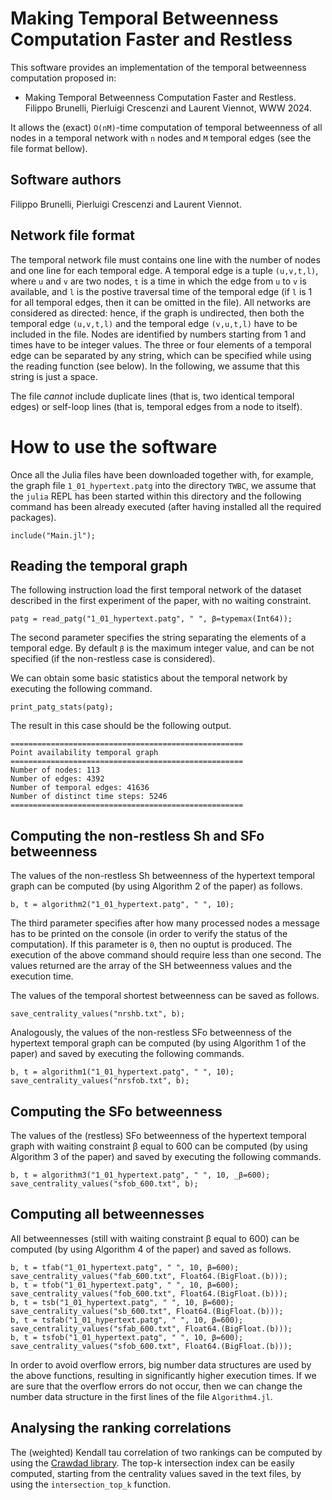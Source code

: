 # Making Temporal Betweenness Computation Faster and Restless

This software provides an implementation of the temporal betweenness computation proposed in:
 * Making Temporal Betweenness Computation Faster and Restless. Filippo Brunelli, Pierluigi Crescenzi and Laurent Viennot, WWW 2024.

It allows the (exact) `O(nM)`-time computation of temporal betweenness of all nodes in a temporal network with `n` nodes and `M` temporal edges (see the file format bellow).

## Software authors

Filippo Brunelli, Pierluigi Crescenzi and Laurent Viennot.

## Network file format

The temporal network file must contains one line with the number of nodes and one line for each temporal edge. A temporal edge is a tuple `(u,v,t,l)`, where `u` and `v` are two nodes, `t` is a time in which the edge from `u` to `v` is available, and `l` is the postive traversal time of the temporal edge (if `l` is 1 for all temporal edges, then it can be omitted in the file). All networks are considered as directed: hence, if the graph is undirected, then both the temporal edge `(u,v,t,l)` and the temporal edge `(v,u,t,l)` have to be included in the file. Nodes are identified by numbers starting from 1 and times have to be integer values. The three or four elements of a temporal edge can be separated by any string, which can be specified while using the reading function (see below). In the following, we assume that this string is just a space.

The file *cannot* include duplicate lines (that is, two identical temporal edges) or self-loop lines (that is, temporal edges from a node to itself).

# How to use the software

Once all the Julia files have been downloaded together with, for example, the graph file `1_01_hypertext.patg` into the directory `TWBC`, we assume that the `julia` REPL has been started within this directory and the following command has been already executed (after having installed all the required packages).

```
include("Main.jl");
```

## Reading the temporal graph

The following instruction load the first temporal network of the dataset described in the first experiment of the paper, with no waiting constraint.

```
patg = read_patg("1_01_hypertext.patg", " ", β=typemax(Int64));
```

The second parameter specifies the string separating the elements of a temporal edge. By default `β` is the maximum integer value, and can be not specified (if the non-restless case is considered).

We can obtain some basic statistics about the temporal network by executing the following command.

```
print_patg_stats(patg);
```

The result in this case should be the following output.

```
====================================================
Point availability temporal graph
====================================================
Number of nodes: 113
Number of edges: 4392
Number of temporal edges: 41636
Number of distinct time steps: 5246
====================================================
```

## Computing the non-restless Sh and SFo betweenness

The values of the non-restless Sh betweenness of the hypertext temporal graph can be computed (by using Algorithm 2 of the paper) as follows.

```
b, t = algorithm2("1_01_hypertext.patg", " ", 10);
```

The third parameter specifies after how many processed nodes a message has to be printed on the console (in order to verify the status of the computation). If this parameter is `0`, then no ouptut is produced. The execution of the above command should require less than one second. The values returned are the array of the SH betweenness values and the execution time.

The values of the temporal shortest betweenness can be saved as follows.

```
save_centrality_values("nrshb.txt", b);
```

Analogously, the values of the non-restless SFo betweenness of the hypertext temporal graph can be computed (by using Algorithm 1 of the paper) and saved by executing the following commands.

```
b, t = algorithm1("1_01_hypertext.patg", " ", 10);
save_centrality_values("nrsfob.txt", b);
```

## Computing the SFo betweenness 

The values of the (restless) SFo betweenness of the hypertext temporal graph with waiting constraint β equal to 600 can be computed (by using Algorithm 3 of the paper) and saved by executing the following commands.

```
b, t = algorithm3("1_01_hypertext.patg", " ", 10, _β=600);
save_centrality_values("sfob_600.txt", b);
```

## Computing all betweennesses

All betweennesses (still with waiting constraint β equal to 600) can be computed (by using Algorithm 4 of the paper) and saved as follows.

```
b, t = tfab("1_01_hypertext.patg", " ", 10, β=600);
save_centrality_values("fab_600.txt", Float64.(BigFloat.(b)));
b, t = tfob("1_01_hypertext.patg", " ", 10, β=600);
save_centrality_values("fob_600.txt", Float64.(BigFloat.(b)));
b, t = tsb("1_01_hypertext.patg", " ", 10, β=600);
save_centrality_values("sb_600.txt", Float64.(BigFloat.(b)));
b, t = tsfab("1_01_hypertext.patg", " ", 10, β=600);
save_centrality_values("sfab_600.txt", Float64.(BigFloat.(b)));
b, t = tsfob("1_01_hypertext.patg", " ", 10, β=600);
save_centrality_values("sfob_600.txt", Float64.(BigFloat.(b)));
```

In order to avoid overflow errors, big number data structures are used by the above functions, resulting in significantly higher execution times. If we are sure that the overflow errors do not occur, then we can change the number data structure in the first lines of the file `Algorithm4.jl`.


## Analysing the ranking correlations

The (weighted) Kendall tau correlation of two rankings can be computed by using the [Crawdad library](https://law.di.unimi.it). The top-k intersection index can be easily computed, starting from the centrality values saved in the text files, by using the `intersection_top_k` function. 
